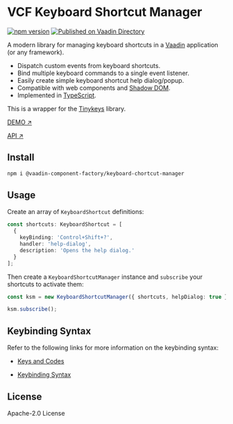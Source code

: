 # VCF Keyboard Shortcut Manager

[![npm version](https://badgen.net/npm/v/@vaadin-component-factory/keyboard-shortcut-manager)](https://www.npmjs.com/package/@vaadin-component-factory/keyboard-shortcut-manager) [![Published on Vaadin Directory](https://img.shields.io/badge/Vaadin%20Directory-published-00b4f0.svg)](https://vaadin.com/directory/component/vaadin-component-factorykeyboard-shortcut-manager)

A modern library for managing keyboard shortcuts in a [Vaadin](https://vaadin.com) application (or any framework).

- Dispatch custom events from keyboard shortcuts.
- Bind multiple keyboard commands to a single event listener.
- Easily create simple keyboard shortcut help dialog/popup.
- Compatible with web components and [Shadow DOM](https://developer.mozilla.org/en-US/docs/Web/Web_Components/Using_shadow_DOM).
- Implemented in [TypeScript](https://www.typescriptlang.org/).

This is a wrapper for the [Tinykeys](https://github.com/jamiebuilds/tinykeys) library.

[DEMO ↗](https://keyboard-shortcut-manager.netlify.com/demo/)

[API ↗](https://keyboard-shortcut-manager.netlify.com/)

## Install

```sh
npm i @vaadin-component-factory/keyboard-chortcut-manager
```

## Usage

Create an array of `KeyboardShortcut` definitions:

```ts
const shortcuts: KeyboardShortcut = [
  {
    keyBinding: 'Control+Shift+?',
    handler: 'help-dialog',
    description: 'Opens the help dialog.'
  }
];
```

Then create a `KeyboardShortcutManager` instance and `subscribe` your shortcuts to activate them:

```ts
const ksm = new KeyboardShortcutManager({ shortcuts, helpDialog: true });

ksm.subscribe();
```

## Keybinding Syntax

Refer to the following links for more information on the keybinding syntax:

- [Keys and Codes](https://github.com/jamiebuilds/tinykeys#commonly-used-keys-and-codes)

- [Keybinding Syntax](https://github.com/jamiebuilds/tinykeys#keybinding-syntax)

## License

Apache-2.0 License
